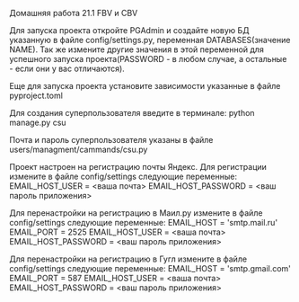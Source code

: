 Домашняя работа 21.1 FBV и CBV

Для запуска проекта откройте PGAdmin и создайте новую БД указанную в файле config/settings.py, переменная DATABASES(значение NAME). Так же измените другие значения в этой переменной для успешного запуска проекта(PASSWORD - в любом случае, а остальные - если они у вас отличаются).

Еще для запуска проекта установите зависимости указанные в файле pyproject.toml

Для создания суперпользователя введите в терминале: python manage.py csu

Почта и пароль суперпользователя указаны в файле users/managment/cammands/csu.py

Проект настроен на регистрацию почты Яндекс.
Для регистрации измените в файле config/settings следующие переменные:
EMAIL_HOST_USER = <ваша почта>
EMAIL_HOST_PASSWORD = <ваш пароль приложения>

Для перенастройки на регистрацию в Маил.ру измените в файле config/settings следующие переменные:
EMAIL_HOST = 'smtp.mail.ru'
EMAIL_PORT = 2525
EMAIL_HOST_USER = <ваша почта>
EMAIL_HOST_PASSWORD = <ваш пароль приложения>

Для перенастройки на регистрацию в Гугл измените в файле config/settings следующие переменные:
EMAIL_HOST = 'smtp.gmail.com'
EMAIL_PORT = 587
EMAIL_HOST_USER = <ваша почта>
EMAIL_HOST_PASSWORD = <ваш пароль приложения>
